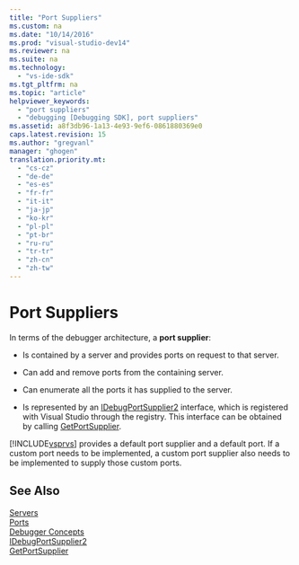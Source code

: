 ```yaml
---
title: "Port Suppliers"
ms.custom: na
ms.date: "10/14/2016"
ms.prod: "visual-studio-dev14"
ms.reviewer: na
ms.suite: na
ms.technology: 
  - "vs-ide-sdk"
ms.tgt_pltfrm: na
ms.topic: "article"
helpviewer_keywords: 
  - "port suppliers"
  - "debugging [Debugging SDK], port suppliers"
ms.assetid: a8f3db96-1a13-4e93-9ef6-0861880369e0
caps.latest.revision: 15
ms.author: "gregvanl"
manager: "ghogen"
translation.priority.mt: 
  - "cs-cz"
  - "de-de"
  - "es-es"
  - "fr-fr"
  - "it-it"
  - "ja-jp"
  - "ko-kr"
  - "pl-pl"
  - "pt-br"
  - "ru-ru"
  - "tr-tr"
  - "zh-cn"
  - "zh-tw"
---
```

# Port Suppliers
In terms of the debugger architecture, a **port supplier**:  
  
-   Is contained by a server and provides ports on request to that server.  
  
-   Can add and remove ports from the containing server.  
  
-   Can enumerate all the ports it has supplied to the server.  
  
-   Is represented by an [IDebugPortSupplier2](../extensibility/idebugportsupplier2.md) interface, which is registered with Visual Studio through the registry. This interface can be obtained by calling [GetPortSupplier](../extensibility/idebugcoreserver2--getportsupplier.md).  
  
 [!INCLUDE[vsprvs](../codequality/includes/vsprvs_md.md)] provides a default port supplier and a default port. If a custom port needs to be implemented, a custom port supplier also needs to be implemented to supply those custom ports.  
  
## See Also  
 [Servers](../extensibility/servers--visual-studio-sdk-.md)   
 [Ports](../extensibility/ports.md)   
 [Debugger Concepts](../extensibility/debugger-concepts.md)   
 [IDebugPortSupplier2](../extensibility/idebugportsupplier2.md)   
 [GetPortSupplier](../extensibility/idebugcoreserver2--getportsupplier.md)